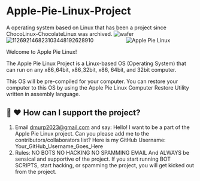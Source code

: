 # Apple-Pie-Linux-Project
A operating system based on Linux that has been a project since ChocoLinux-ChocolateLinux was archived.
![wafer](https://github.com/Apple-Pie-Linux-Foundation/Apple-Pie-Linux-Project/assets/111024718/37e8371d-2824-4c69-998b-59deecaea849)
![112692146823103448192628910](https://github.com/Apple-Pie-Linux-Foundation/Apple-Pie-Linux-Project/assets/111024718/d5499f25-59ae-44ff-a24b-1c72640e84b6)
                     ![Apple Pie Linux](https://github.com/Apple-Pie-Linux-Foundation/Apple-Pie-Linux-Project/assets/111024718/f39c4fa6-6d8a-4e39-a37b-1a7d1687dc9c)

Welcome to Apple Pie Linux! 

The Apple Pie Linux Project is a Linux-based OS (Operating System) that can run on any x86_64bit, x86_32bit, x86, 64bit, and 32bit computer. 

This OS will be pre-compiled for your computer. You can restore your computer to this OS by using the Apple Pie Linux Computer Restore Utility written in assembly language.

## **🤝 ❤️ How can I support the project?** 
1. Email dmurp2023@gmail.com and say: Hello! I want to be a part of the Apple Pie Linux project. Can you please add me to the contributors/collaborators list? Here is my GitHub Username: Your_GitHub_Username_Goes_Here
2. Rules:
     NO BOTS
     NO HACKING
     NO SPAMMING EMAIL
     And ALWAYS be sensical and supportive of the project. If you start running BOT SCRIPTS, start hacking, or spamming the project, you will get kicked out from the project.
